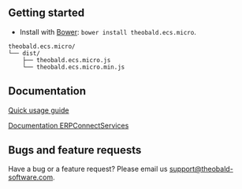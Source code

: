 ## Getting started

- Install with [Bower](http://bower.io): `bower install theobald.ecs.micro`.

```
theobald.ecs.micro/
└── dist/
    ├── theobald.ecs.micro.js
    └── theobald.ecs.micro.min.js
```

## Documentation

[Quick usage guide](https://static.theobald-software.com/theobald.ecs.micro)

[Documentation ERPConnectServices](http://help.theobald-software.com/ERPConnect-Services-EN/)

## Bugs and feature requests

Have a bug or a feature request? Please email us support@theobald-software.com.
